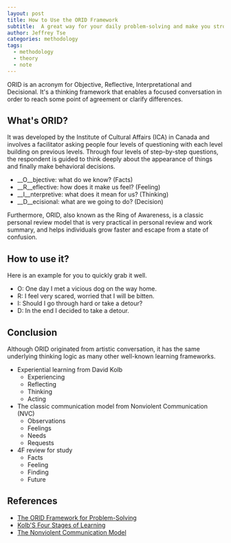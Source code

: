 ```yaml
---
layout: post
title: How to Use the ORID Framework
subtitle:  A great way for your daily problem-solving and make you stronger
author: Jeffrey Tse
categories: methodology
tags:
  - methodology
  - theory
  - note
---
```


ORID is an acronym for Objective, Reflective, Interpretational and Decisional.
It's a thinking framework that enables a focused conversation in order to reach
some point of agreement or clarify differences.

## What's ORID?

It was developed by the Institute of Cultural Affairs (ICA) in Canada and
involves a facilitator asking people four levels of questioning with each level
building on previous levels. Through four levels of step-by-step questions, the
respondent is guided to think deeply about the appearance of things and finally
make behavioral decisions.

- __O__bjective: what do we know? (Facts)
- __R__eflective: how does it make us feel? (Feeling)
- __I__nterpretive: what does it mean for us? (Thinking)
- __D__ecisional: what are we going to do? (Decision)

Furthermore, ORID, also known as the Ring of Awareness, is a classic personal
review model that is very practical in personal review and work summary, and
helps individuals grow faster and escape from a state of confusion.

## How to use it?

Here is an example for you to quickly grab it well.

- O: One day I met a vicious dog on the way home.
- R: I feel very scared, worried that I will be bitten.
- I: Should I go through hard or take a detour?
- D: In the end I decided to take a detour.

## Conclusion

Although ORID originated from artistic conversation, it has the same underlying
thinking logic as many other well-known learning frameworks.

- Experiential learning from David Kolb
  - Experiencing
  - Reflecting
  - Thinking
  - Acting
- The classic communication model from Nonviolent Communication (NVC)
  - Observations
  - Feelings
  - Needs
  - Requests
- 4F review for study
  - Facts
  - Feeling
  - Finding
  - Future

## References

- [The ORID Framework for Problem-Solving](https://www.sparklingleaders.com/blog/the-orid-framework-for-problem-solving)
- [Kolb'S Four Stages of Learning](https://citt.ufl.edu/resources/the-learning-process/types-of-learners/kolbs-four-stages-of-learning/)
- [The Nonviolent Communication Model](https://sproutsschools.com/the-nonviolent-communication-model/)
